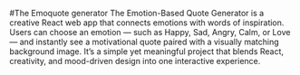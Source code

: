 #The Emoquote generator
The Emotion-Based Quote Generator is a creative React web app that connects emotions with words of inspiration.
Users can choose an emotion — such as Happy, Sad, Angry, Calm, or Love — and instantly see a motivational quote paired with a visually matching background image.
It’s a simple yet meaningful project that blends React, creativity, and mood-driven design into one interactive experience.
